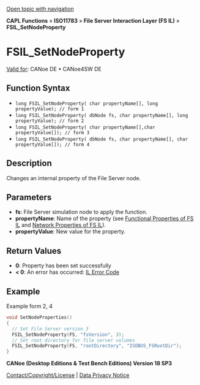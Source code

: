 [Open topic with navigation](../../../../../../CANoeDEFamily.htm#Topics/CAPLFunctions/ISO11783/ISOInteractionLayerFS/Functions/CAPLfunctionIso11783FSILSetNodeProperty.md)

**CAPL Functions** » **ISO11783** » **File Server Interaction Layer (FS IL)** » **FSIL_SetNodeProperty**

# FSIL_SetNodeProperty

[Valid for](../../../../Shared/FeatureAvailability.md): CANoe DE • CANoe4SW DE

## Function Syntax

- `long FSIL_SetNodeProperty( char propertyName[], long propertyValue); // form 1`
- `long FSIL_SetNodeProperty( dbNode fs, char propertyName[], long propertyValue); // form 2`
- `long FSIL_SetNodeProperty( char propertyName[],char propertyValue[]); // form 3`
- `long FSIL_SetNodeProperty( dbNode fs, char propertyName[], char propertyValue[]); // form 4`

## Description

Changes an internal property of the File Server node.

## Parameters

- **fs**: File Server simulation node to apply the function.
- **propertyName**: Name of the property (see [Functional Properties of FS IL](../CAPLfunctionsISOILFSProperties.md) and [Network Properties of FS IL](../CAPLfunctionsISOILFSNetworkProperties.md)).
- **propertyValue**: New value for the property.

## Return Values

- **0**: Property has been set successfully
- **< 0**: An error has occurred: [IL Error Code](../../../CAPLfunctionsISOj1939ErrorCodes.md)

## Example

Example form 2, 4

```c
void SetNodeProperties()
{
  // Set File Server version 3
  FSIL_SetNodeProperty(FS, "fsVersion", 3);
  // Set root directory for file server volumes
  FSIL_SetNodeProperty(FS, "rootDirectory", "ISOBUS_FSRootDir");
}
```

**CANoe (Desktop Editions & Test Bench Editions) Version 18 SP3**

[Contact/Copyright/License](../../../../Shared/ContactCopyrightLicense.md) | [Data Privacy Notice](https://www.vector.com/int/en/company/get-info/privacy-policy/)
